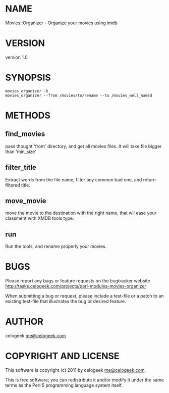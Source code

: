 # NAME

Movies::Organizer - Organize your movies using imdb

# VERSION

version 1.0

# SYNOPSIS

    movies_organizer -h
    movies_organizer --from /movies/to/rename --to /movies_well_named

# METHODS

## find\_movies

pass thought 'from' directory, and get all movies files. It will take file bigger than 'min\_size'

## filter\_title

Extract words from the file name, filter any common bad one, and return filtered title.

## move\_movie

move the movie to the destination with the right name, that wil ease your classment with XMDB tools type.

## run

Run the tools, and rename properly your movies.

# BUGS

Please report any bugs or feature requests on the bugtracker website
http://tasks.celogeek.com/projects/perl-modules-movies-organizer

When submitting a bug or request, please include a test-file or a
patch to an existing test-file that illustrates the bug or desired
feature.

# AUTHOR

celogeek <me@celogeek.com>

# COPYRIGHT AND LICENSE

This software is copyright (c) 2011 by celogeek <me@celogeek.com>.

This is free software; you can redistribute it and/or modify it under
the same terms as the Perl 5 programming language system itself.

